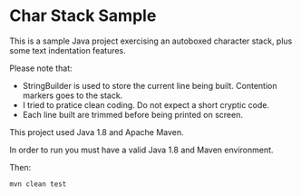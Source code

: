 # Char Stack Sample
This is a sample Java project exercising an autoboxed character stack, plus some text indentation features.

Please note that:

* StringBuilder is used to store the current line being built. Contention markers goes to the stack.
* I tried to pratice clean coding. Do not expect a short cryptic code.
* Each line built are trimmed before being printed on screen.

This project used Java 1.8 and Apache Maven.

In order to run you must have a valid Java 1.8 and Maven environment.

Then:

`
mvn clean test
`
